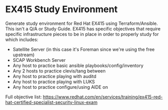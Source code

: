 # EX415 Study Environment
Generate study environment for Red Hat EX415 using Terraform/Ansible. This isn't a Q/A or Study Guide. EX415 has specific objectives that require specific infrastructure pieces to be in place in order to properly study for which includes:
* Satellite Server (in this case it's Foreman since we're using the free upstream)
* SCAP Workbench Server
* Any host to practice basic ansible playbooks/config/inventory
* Any 2 hosts to practice clevis/tang between
* Any host to practice playing with auditd
* Any host to practice playing with LUKS
* Any host to practice configure/using AIDE on

Full objective list: https://www.redhat.com/en/services/training/ex415-red-hat-certified-specialist-security-linux-exam
